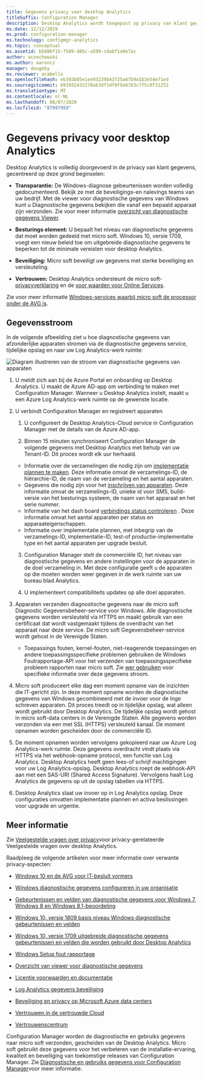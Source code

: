 ```yaml
---
title: Gegevens privacy voor desktop Analytics
titleSuffix: Configuration Manager
description: Desktop Analytics wordt toegepast op privacy van klant gegevens
ms.date: 12/12/2019
ms.prod: configuration-manager
ms.technology: configmgr-analytics
ms.topic: conceptual
ms.assetid: b5606f15-f589-485c-a599-cdabf1a9e7ac
author: aczechowski
ms.author: aaroncz
manager: dougeby
ms.reviewer: acabello
ms.openlocfilehash: eb393b05e1ee93239b43725a67b9a1b3e54e71ed
ms.sourcegitcommit: 693932432270ab3df1df9f5e6783c7f5c6f31252
ms.translationtype: MT
ms.contentlocale: nl-NL
ms.lasthandoff: 08/07/2020
ms.locfileid: "87997959"
---
```

# <a name="desktop-analytics-data-privacy"></a>Gegevens privacy voor desktop Analytics

Desktop Analytics is volledig doorgevoerd in de privacy van klant gegevens, gecentreerd op deze grond beginselen:

- **Transparantie:** De Windows-diagnose gebeurtenissen worden volledig gedocumenteerd. Bekijk ze met de beveiligings-en nalevings teams van uw bedrijf. Met de viewer voor diagnostische gegevens van Windows kunt u Diagnostische gegevens bekijken die vanaf een bepaald apparaat zijn verzonden. Zie voor meer informatie [overzicht van diagnostische gegevens Viewer](https://docs.microsoft.com/windows/configuration/diagnostic-data-viewer-overview).  

- **Besturings element:** U bepaalt het niveau van diagnostische gegevens dat moet worden gedeeld met micro soft. Windows 10, versie 1709, voegt een nieuw beleid toe om uitgebreide diagnostische gegevens te beperken tot de minimale vereisten voor desktop Analytics.  

- **Beveiliging:** Micro soft beveiligt uw gegevens met sterke beveiliging en versleuteling.  

- **Vertrouwen:** Desktop Analytics ondersteunt de micro soft- [privacyverklaring](https://privacy.microsoft.com/privacystatement) en de [voor waarden voor Online Services](https://www.microsoftvolumelicensing.com/DocumentSearch.aspx?Mode=3&DocumentTypeId=46).  

Zie voor meer informatie [Windows-services waarbij micro soft de processor onder de AVG is](https://docs.microsoft.com/windows/privacy/gdpr-it-guidance#windows-services-where-microsoft-is-the-processor-under-the-gdpr).<!-- 5353168 -->

## <a name="data-flow"></a>Gegevensstroom

In de volgende afbeelding ziet u hoe diagnostische gegevens van afzonderlijke apparaten stromen via de diagnostische gegevens service, tijdelijke opslag en naar uw Log Analytics-werk ruimte:

![Diagram illustreren van de stroom van diagnostische gegevens van apparaten](media/da-data-flow.png)

1. U meldt zich aan bij de Azure Portal en onboarding op Desktop Analytics. U maakt de Azure AD-app om verbinding te maken met Configuration Manager. Wanneer u Desktop Analytics instelt, maakt u een Azure Log Analytics-werk ruimte op de gewenste locatie.  

2. U verbindt Configuration Manager en registreert apparaten  

    1. U configureert de Desktop Analytics-Cloud service in Configuration Manager met de details van de Azure AD-app.  

    2. Binnen 15 minuten synchroniseert Configuration Manager de volgende gegevens met Desktop Analytics met behulp van uw Tenant-ID. Dit proces wordt elk uur herhaald.

      - Informatie over de verzamelingen die nodig zijn om [implementatie plannen te maken](create-deployment-plans.md). Deze informatie omvat de verzamelings-ID, de hiërarchie-ID, de naam van de verzameling en het aantal apparaten. 
      - Gegevens die nodig zijn voor het [inschrijven van apparaten](enroll-devices.md). Deze informatie omvat de verzamelings-ID, unieke id voor SMS, build-versie van het besturings systeem, de naam van het apparaat en het serie nummer.
      - Informatie van het dash board [verbindings status controleren](monitor-connection-health.md) . Deze informatie omvat het aantal apparaten per status en apparaateigenschappen.
      - Informatie over implementatie plannen, met inbegrip van de verzamelings-ID, implementatie-ID, test-of productie-implementatie type en het aantal apparaten per upgrade besluit.

    3. Configuration Manager stelt de commerciële ID, het niveau van diagnostische gegevens en andere instellingen voor de apparaten in de doel verzameling in. Met deze configuratie geeft u de apparaten op die moeten worden weer gegeven in de werk ruimte van uw bureau blad Analytics.  

    4. U implementeert compatibiliteits updates op alle doel apparaten.  

3. Apparaten verzenden diagnostische gegevens naar de micro soft Diagnostic Gegevensbeheer-service voor Windows. Alle diagnostische gegevens worden versleuteld via HTTPS en maakt gebruik van een certificaat dat wordt vastgemaakt tijdens de overdracht van het apparaat naar deze service. De micro soft Gegevensbeheer-service wordt gehost in de Verenigde Staten.

      - Toepassings fouten, kernel-fouten, niet-reagerende toepassingen en andere toepassingsspecifieke problemen gebruiken de Windows Foutrapportage-API voor het verzenden van toepassingsspecifieke probleem rapporten naar micro soft. Zie [wer gebruiken](https://docs.microsoft.com/windows/win32/wer/using-wer) voor specifieke informatie over deze gegevens stroom.
      
4. Micro soft produceert elke dag een moment opname van de inzichten die IT-gericht zijn. In deze moment opname worden de diagnostische gegevens van Windows gecombineerd met de invoer voor de Inge schreven apparaten. Dit proces treedt op in tijdelijke opslag, wat alleen wordt gebruikt door Desktop Analytics. De tijdelijke opslag wordt gehost in micro soft-data centers in de Verenigde Staten. Alle gegevens worden verzonden via een met SSL (HTTPS) versleuteld kanaal. De moment opnamen worden gescheiden door de commerciële ID.  

5. De moment opnamen worden vervolgens gekopieerd naar uw Azure Log Analytics-werk ruimte. Deze gegevens overdracht vindt plaats via HTTPS via het webhook-opname protocol, een functie van Log Analytics. Desktop Analytics heeft geen lees-of schrijf machtigingen voor uw Log Analytics-opslag. Desktop Analytics roept de webhook-API aan met een SAS-URI (Shared Access Signature). Vervolgens haalt Log Analytics de gegevens op uit de opslag tabellen via HTTPS.

6. Desktop Analytics slaat uw invoer op in Log Analytics opslag. Deze configuraties omvatten implementatie plannen en activa beslissingen voor upgrade en urgentie.  

## <a name="other-resources"></a>Meer informatie

Zie [Veelgestelde vragen over privacy](faq.md#privacy)voor privacy-gerelateerde Veelgestelde vragen over desktop Analytics.

Raadpleeg de volgende artikelen voor meer informatie over verwante privacy-aspecten:

- [Windows 10 en de AVG voor IT-besluit vormers](https://docs.microsoft.com/windows/privacy/gdpr-it-guidance)  

- [Windows diagnostische gegevens configureren in uw organisatie](https://docs.microsoft.com/windows/privacy/configure-windows-diagnostic-data-in-your-organization)  

- [Gebeurtenissen en velden van diagnostische gegevens voor Windows 7, Windows 8 en Windows 8,1-beoordeling](https://docs.microsoft.com/previous-versions/windows/it-pro/windows-8.1-and-8/appraiser-diagnostic-data-events-and-fields)  

- [Windows 10, versie 1809 basis niveau Windows diagnostische gebeurtenissen en velden](https://docs.microsoft.com/windows/privacy/basic-level-windows-diagnostic-events-and-fields-1809)  

- [Windows 10, versie 1709 uitgebreide diagnostische gegevens gebeurtenissen en velden die worden gebruikt door Desktop Analytics](https://docs.microsoft.com/windows/privacy/enhanced-diagnostic-data-windows-analytics-events-and-fields)  

- [Windows Setup fout rapportage](https://docs.microsoft.com/windows/deployment/upgrade/windows-error-reporting)

- [Overzicht van viewer voor diagnostische gegevens](https://docs.microsoft.com/windows/privacy/diagnostic-data-viewer-overview)  

- [Licentie voorwaarden en documentatie](https://www.microsoftvolumelicensing.com/DocumentSearch.aspx?Mode=3&DocumentTypeId=31)  

- [Log Analytics gegevens beveiliging](https://docs.microsoft.com/azure/azure-monitor/platform/data-security)

- [Beveiliging en privacy op Microsoft Azure data centers](https://azure.microsoft.com/global-infrastructure/)  

- [Vertrouwen in de vertrouwde Cloud](https://azure.microsoft.com/overview/trusted-cloud/)  

- [Vertrouwenscentrum](https://www.microsoft.com/trustcenter)  

Configuration Manager worden de diagnostische en gebruiks gegevens naar micro soft verzonden, gescheiden van de Desktop Analytics. Micro soft gebruikt deze gegevens voor het verbeteren van de installatie-ervaring, kwaliteit en beveiliging van toekomstige releases van Configuration Manager. Zie [Diagnostische en gebruiks gegevens voor Configuration Manager](../core/plan-design/diagnostics/diagnostics-and-usage-data.md)voor meer informatie.
